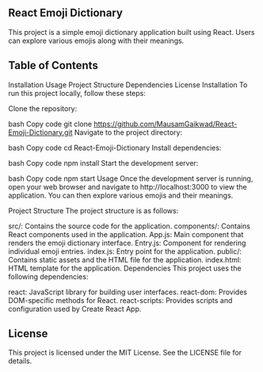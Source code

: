 ## React Emoji Dictionary
This project is a simple emoji dictionary application built using React. Users can explore various emojis along with their meanings.

## Table of Contents
Installation
Usage
Project Structure
Dependencies
License
Installation
To run this project locally, follow these steps:

Clone the repository:

bash
Copy code
git clone https://github.com/MausamGaikwad/React-Emoji-Dictionary.git
Navigate to the project directory:

bash
Copy code
cd React-Emoji-Dictionary
Install dependencies:

bash
Copy code
npm install
Start the development server:

bash
Copy code
npm start
Usage
Once the development server is running, open your web browser and navigate to http://localhost:3000 to view the application. You can then explore various emojis and their meanings.

Project Structure
The project structure is as follows:

src/: Contains the source code for the application.
components/: Contains React components used in the application.
App.js: Main component that renders the emoji dictionary interface.
Entry.js: Component for rendering individual emoji entries.
index.js: Entry point for the application.
public/: Contains static assets and the HTML file for the application.
index.html: HTML template for the application.
Dependencies
This project uses the following dependencies:

react: JavaScript library for building user interfaces.
react-dom: Provides DOM-specific methods for React.
react-scripts: Provides scripts and configuration used by Create React App.
## License
This project is licensed under the MIT License. See the LICENSE file for details.
